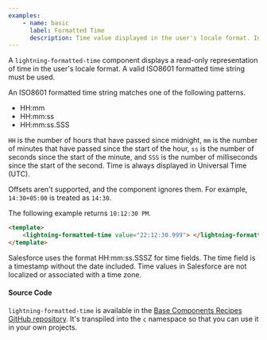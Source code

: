 ```yaml
---
examples:
    - name: basic
      label: Formatted Time
      description: Time value displayed in the user's locale format. Include a Z suffix in the time value to indicate Universal Time.
---
```


A `lightning-formatted-time` component displays a read-only representation of
time in the user's locale format. A valid ISO8601 formatted time string must
be used.

An ISO8601 formatted time string matches one of the following patterns.

-   HH:mm
-   HH:mm:ss
-   HH:mm:ss.SSS

`HH` is the number of hours that have passed since midnight, `mm` is the
number of minutes that have passed since the start of the hour, `ss` is
the number of seconds since the start of the minute, and `SSS` is the number
of milliseconds since the start of the second. Time is always displayed in Universal Time (UTC).

Offsets aren't supported, and the component ignores them. For example, `14:30+05:00` is treated as `14:30`.

The following example returns `10:12:30 PM`.

```html
<template>
    <lightning-formatted-time value="22:12:30.999"> </lightning-formatted-time>
</template>
```

Salesforce uses the format HH:mm:ss.SSSZ for time fields. The time field is a
timestamp without the date included. Time values in Salesforce are not
localized or associated with a time zone.

#### Source Code

`lightning-formatted-time` is available in the [Base Components Recipes GitHub repository](https://github.com/salesforce/base-components-recipes#documentation). It's transpiled into the `c` namespace so that you can use it in your own projects.
